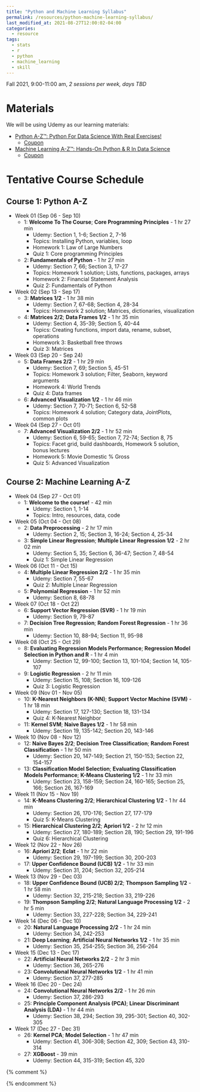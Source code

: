 ```yaml
---
title: "Python and Machine Learning Syllabus"
permalink: /resources/python-machine-learning-syllabus/
last_modified_at: 2021-08-27T12:00:02-04:00
categories:
  - resource
tags:
  - stats
  - r
  - python
  - machine_learning
  - skill
---
```


Fall 2021, 9:00-11:00 am, *2 sessions per week, days TBD*

# Materials
We will be using Udemy as our learning materials:
- [Python A-Z™: Python For Data Science With Real Exercises!](https://www.udemy.com/course/python-coding/)
	- [Coupon](https://www.best-course-online.com/?s=Python+For+Data+Science+With+Real+Exercises%21)
- [Machine Learning A-Z™: Hands-On Python & R In Data Science](https://www.udemy.com/course/machinelearning/)
    - [Coupon](https://www.best-course-online.com/reviews/udemy-machine-learning-a-z-hands-on-python-and-r-in-data-science-coupon/)

# Tentative Course Schedule
## Course 1: Python A-Z
- Week 01 (Sep 06 - Sep 10)
  - 1: **Welcome To The Course**; **Core Programming Principles** - 1 hr 27 min
    - Udemy: Section 1, 1-6; Section 2, 7-16
	- Topics: Installing Python, variables, loop
	- Homework 1: Law of Large Numbers
	- Quiz 1: Core programming Principles
  - 2: **Fundamentals of Python** - 1 hr 27 min
    - Udemy: Section 7, 66; Section 3, 17-27
    - Topics: Homework 1 solution; Lists, functions, packages, arrays
    - Homework 2: Financial Statement Analysis
    - Quiz 2: Fundamentals of Python
- Week 02 (Sep 13 - Sep 17)
  - 3: **Matrices 1/2** - 1 hr 38 min
    - Udemy: Section 7, 67-68; Section 4, 28-34
	- Topics: Homework 2 solution; Matrices, dictionaries, visualization
  - 4: **Matrices 2/2**; **Data Frames 1/2** - 1 hr 35 min
    - Udemy: Section 4, 35-39; Section 5, 40-44
	- Topics: Creating functions, import data, rename, subset, operations
	- Homework 3: Basketball free throws
	- Quiz 3: Matrices
- Week 03 (Sep 20 - Sep 24)
  - 5: **Data Frames 2/2** - 1 hr 29 min
    - Udemy: Section 7, 69; Section 5, 45-51
	- Topics: Homework 3 solution; Filter, Seaborn, keyword arguments
	- Homework 4: World Trends
	- Quiz 4: Data frames
  - 6: **Advanced Visualization 1/2** - 1 hr 46 min
    - Udemy: Section 7, 70-71; Section 6, 52-58
	- Topics: Homework 4 solution; Category data, JointPlots, common plots
- Week 04 (Sep 27 - Oct 01)	
  - 7: **Advanced Visualization 2/2** - 1 hr 52 min
    - Udemy: Section 6, 59-65; Section 7, 72-74; Section 8, 75
	- Topics: Facet grid, build dashboards, Homework 5 solution, bonus lectures
	- Homework 5: Movie Domestic % Gross
	- Quiz 5: Advanced Visualization

## Course 2: Machine Learning A-Z
- Week 04 (Sep 27 - Oct 01)
  - 1: **Welcome to the course!** - 42 min
    - Udemy: Section 1, 1-14
	- Topics: Intro, resources, data, code
- Week 05 (Oct 04 - Oct 08)
  - 2: **Data Preprocessing** - 2 hr 17 min
    - Udemy: Section 2, 15; Section 3, 16-24; Section 4, 25-34
  - 3: **Simple Linear Regression**; **Multiple Linear Regression 1/2** - 2 hr 02 min
    - Udemy: Section 5, 35; Section 6, 36-47; Section 7, 48-54
	- Quiz 1: Simple Linear Regression
- Week 06 (Oct 11 - Oct 15)
  - 4: **Multiple Linear Regression 2/2** - 1 hr 35 min
    - Udemy: Section 7, 55-67
	- Quiz 2: Multiple Linear Regression
  - 5: **Polynomial Regression** - 1 hr 52 min
    - Udemy: Section 8, 68-78
- Week 07 (Oct 18 - Oct 22)
  - 6: **Support Vector Regression (SVR)** - 1 hr 19 min
    - Udemy: Section 9, 79-87
  - 7: **Decision Tree Regression**; **Random Forest Regression** - 1 hr 36 min
    - Udemy: Section 10, 88-94; Section 11, 95-98
- Week 08 (Oct 25 - Oct 29)
  - 8: **Evaluating Regression Models Performance**; **Regression Model Selection in Python and R** - 1 hr 4 min
    - Udemy: Section 12, 99-100; Section 13, 101-104; Section 14, 105-107
  - 9: **Logistic Regression** - 2 hr 11 min
    - Udemy: Section 15, 108; Section 16, 109-126
	- Quiz 3: Logistic Regression
- Week 09 (Nov 01 - Nov 05)
  - 10: **K-Nearest Neighbors (K-NN)**; **Support Vector Machine (SVM)** - 1 hr 18 min
    - Udemy: Section 17, 127-130; Section 18, 131-134
	- Quiz 4: K-Nearest Neighbor
  - 11: **Kernel SVM**; **Naive Bayes 1/2** - 1 hr 58 min
    - Udemy: Section 19, 135-142; Section 20, 143-146
- Week 10 (Nov 08 - Nov 12)
  - 12: **Naive Bayes 2/2**; **Decision Tree Classification**; **Random Forest Classification** - 1 hr 50 min
    - Udemy: Section 20, 147-149; Section 21, 150-153; Section 22, 154-157
  - 13: **Classification Model Selection**; **Evaluating Classification Models Performance**; **K-Means Clustering 1/2** - 1 hr 33 min
    - Udemy: Section 23, 158-159; Section 24, 160-165; Section 25, 166; Section 26, 167-169
- Week 11 (Nov 15 - Nov 19)
  - 14: **K-Means Clustering 2/2**; **Hierarchical Clustering 1/2** - 1 hr 44 min
    - Udemy: Section 26, 170-176; Section 27, 177-179
	- Quiz 5: K-Means Clustering
  - 15: **Hierarchical Clustering 2/2**; **Apriori 1/2** - 2 hr 12 min
    - Udemy: Section 27, 180-189; Section 28, 190; Section 29, 191-196
	- Quiz 6: Hierarchical Clustering
- Week 12 (Nov 22 - Nov 26)
  - 16: **Apriori 2/2**; **Eclat** - 1 hr 22 min
    - Udemy: Section 29, 197-199; Section 30, 200-203
  - 17: **Upper Confidence Bound (UCB) 1/2** - 1 hr 33 min
    - Udemy: Section 31, 204; Section 32, 205-214
- Week 13 (Nov 29 - Dec 03)
  - 18: **Upper Confidence Bound (UCB) 2/2**; **Thompson Sampling 1/2** - 1 hr 58 min
    - Udemy: Section 32, 215-218; Section 33, 219-226
  - 19: **Thompson Sampling 2/2**; **Natural Language Processing 1/2** - 2 hr 5 min
    - Udemy: Section 33, 227-228; Section 34, 229-241
- Week 14 (Dec 06 - Dec 10)
  - 20: **Natural Language Processing 2/2** - 1 hr 24 min
    - Udemy: Section 34, 242-253
  - 21: **Deep Learning**; **Artificial Neural Networks 1/2** - 1 hr 35 min
    - Udemy: Section 35, 254-255; Section 36, 256-264
- Week 15 (Dec 13 - Dec 17)	
  - 22: **Artificial Neural Networks 2/2** - 2 hr 3 min
    - Udemy: Section 36, 265-276
  - 23: **Convolutional Neural Networks 1/2** - 1 hr 41 min
    - Udemy: Section 37, 277-285
- Week 16 (Dec 20 - Dec 24)
  - 24: **Convolutional Neural Networks 2/2** - 1 hr 26 min
    - Udemy: Section 37, 286-293
  - 25: **Principle Component Analysis (PCA)**; **Linear Discriminant Analysis (LDA)** - 1 hr 44 min
    - Udemy: Section 38, 294; Section 39, 295-301; Section 40, 302-305
- Week 17 (Dec 27 - Dec 31)
  - 26: **Kernel PCA**; **Model Selection** - 1 hr 47 min
    - Udemy: Section 41, 306-308; Section 42, 309; Section 43, 310-314
  - 27: **XGBoost** - 39 min
    - Udemy: Section 44, 315-319; Section 45, 320


{% comment %}	

{% endcomment %}